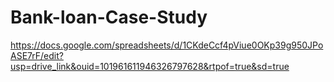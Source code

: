 # Bank-loan-Case-Study

https://docs.google.com/spreadsheets/d/1CKdeCcf4pViue0OKp39g950JPoASE7rF/edit?usp=drive_link&ouid=101961611946326797628&rtpof=true&sd=true
